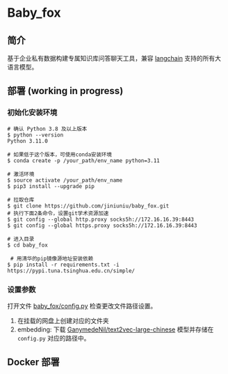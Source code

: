 # Baby_fox

## 简介
基于企业私有数据构建专属知识库问答聊天工具，兼容 [langchain](https://github.com/hwchase17/langchain) 支持的所有大语言模型。

## 部署 (working in progress)

### 初始化安装环境

```shell
# 确认 Python 3.8 及以上版本
$ python --version
Python 3.11.0

# 如果低于这个版本，可使用conda安装环境
$ conda create -p /your_path/env_name python=3.11

# 激活环境
$ source activate /your_path/env_name
$ pip3 install --upgrade pip

# 拉取仓库
$ git clone https://github.com/jiniuniu/baby_fox.git
# 执行下面2条命令，设置git学术资源加速
$ git config --global http.proxy socks5h://172.16.16.39:8443
$ git config --global https.proxy socks5h://172.16.16.39:8443

# 进入目录
$ cd baby_fox

 # 用清华的pip镜像源地址安装依赖
$ pip install -r requirements.txt -i https://pypi.tuna.tsinghua.edu.cn/simple/

```

### 设置参数

打开文件 [baby_fox/config.py](baby_fox/config.py) 检查更改文件路径设置。

1. 在挂载的网盘上创建对应的文件夹
2. embedding: 下载 [GanymedeNil/text2vec-large-chinese](https://huggingface.co/GanymedeNil/text2vec-large-chinese/tree/main) 模型并存储在 `config.py` 对应的路径中。
 

## Docker 部署
